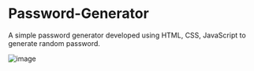 # Password-Generator

A simple password generator developed using HTML, CSS, JavaScript to generate random password.

![image](https://github.com/jeetchoudhari/Calorie-Calculator/assets/41011755/cfdd4be9-9a5e-4763-a575-16c9bbcf3de0)
